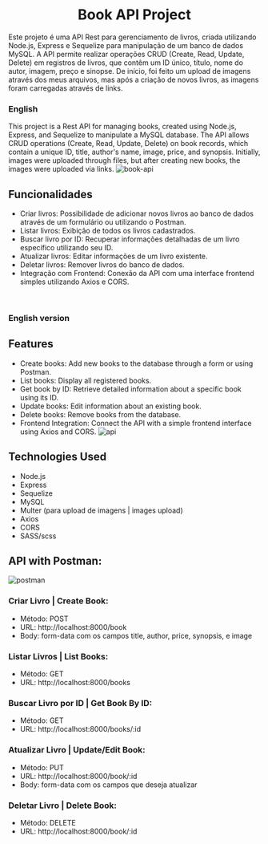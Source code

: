 <h1 align="center">Book API Project</h1>
Este projeto é uma API Rest para gerenciamento de livros, criada utilizando Node.js, Express e Sequelize para manipulação de um banco de dados MySQL. A API permite realizar operações CRUD (Create, Read, Update, Delete) em registros de livros, que contêm um ID único, título, nome do autor, imagem, preço e sinopse. De início, foi feito um upload de imagens através dos meus arquivos, mas após a criação de novos livros, as imagens foram carregadas através de links. <br>

### English

This project is a Rest API for managing books, created using Node.js, Express, and Sequelize to manipulate a MySQL database. The API allows CRUD operations (Create, Read, Update, Delete) on book records, which contain a unique ID, title, author's name, image, price, and synopsis. Initially, images were uploaded through files, but after creating new books, the images were uploaded via links.
![book-api](https://github.com/Isis-gsantos/Bookstore-APIRest/assets/142533840/17c0019c-5b22-4014-b5ed-d5b9bd93e35d)


## Funcionalidades
- Criar livros: Possibilidade de adicionar novos livros ao banco de dados através de um formulário ou utilizando o Postman.
- Listar livros: Exibição de todos os livros cadastrados.
- Buscar livro por ID: Recuperar informações detalhadas de um livro específico utilizando seu ID.
- Atualizar livros: Editar informações de um livro existente.
- Deletar livros: Remover livros do banco de dados.
- Integração com Frontend: Conexão da API com uma interface frontend simples utilizando Axios e CORS.
<br>

### English version
## Features
- Create books: Add new books to the database through a form or using Postman.
- List books: Display all registered books.
- Get book by ID: Retrieve detailed information about a specific book using its ID.
- Update books: Edit information about an existing book.
- Delete books: Remove books from the database.
- Frontend Integration: Connect the API with a simple frontend interface using Axios and CORS.
![api](https://github.com/Isis-gsantos/Bookstore-APIRest/assets/142533840/f8c7a4f4-1a45-4cc3-8edb-2547c72f94a7)


## Technologies Used
- Node.js
- Express
- Sequelize
- MySQL
- Multer (para upload de imagens | images upload)
- Axios
- CORS
- SASS/scss


## API with Postman:
![postman](https://github.com/Isis-gsantos/Bookstore-APIRest/assets/142533840/5604290d-8beb-48c1-9482-e1d66179b670)

### Criar Livro | Create Book:
- Método: POST
- URL: http://localhost:8000/book
- Body: form-data com os campos title, author, price, synopsis, e image

### Listar Livros | List Books:
- Método: GET
- URL: http://localhost:8000/books

### Buscar Livro por ID | Get Book By ID:
- Método: GET
- URL: http://localhost:8000/books/:id

### Atualizar Livro | Update/Edit Book:
- Método: PUT
- URL: http://localhost:8000/book/:id
- Body: form-data com os campos que deseja atualizar

### Deletar Livro | Delete Book:
- Método: DELETE
- URL: http://localhost:8000/book/:id
